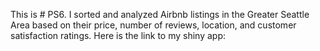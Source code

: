 This is # PS6. I sorted and analyzed Airbnb listings in the Greater Seattle Area based on their price, number of reviews, location, and customer satisfaction ratings. Here is the link to my shiny app:
